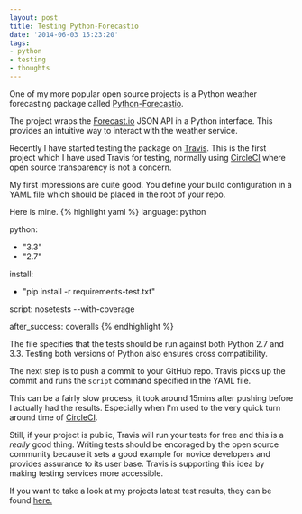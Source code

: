 ```yaml
---
layout: post
title: Testing Python-Forecastio
date: '2014-06-03 15:23:20'
tags:
- python
- testing
- thoughts
---
```


One of my more popular open source projects is a Python weather forecasting package called [Python-Forecastio](https://github.com/zeevg/python-forcast.io).

The project wraps the [Forecast.io](http://forecast.io) JSON API in a Python interface. This provides an intuitive way to interact with the weather service.

Recently I have started testing the package on [Travis](https://travis-ci.org/).  This is the first project which I have used Travis for testing, normally using [CircleCI](https://circleci.com/) where open source transparency is not a concern.

My first impressions are quite good.  You define your build configuration in a YAML file which should be placed in the root of your repo.

Here is mine.
{% highlight yaml %}
language: python

python:
  - "3.3"
  - "2.7"

install:
  - "pip install -r requirements-test.txt"

script: nosetests --with-coverage

after_success: coveralls
{% endhighlight %}
    
    
The file specifies that the tests should be run against both Python 2.7 and 3.3.  Testing both versions of Python also ensures cross compatibility.

The next step is to push a commit to your GitHub repo.  Travis picks up the commit and runs the `script` command specified in the YAML file.

This can be a fairly slow process, it took around 15mins after pushing before I actually had the results. Especially when I'm used to the very quick turn around time of [CircleCI](https://circleci.com).

Still, if your project is public, Travis will run your tests for free and this is a *really* good thing.  Writing tests should be encoraged by the open source community because it sets a good example for novice developers and provides assurance to its user base. Travis is supporting this idea by making testing services more accessible.

If you want to take a look at my projects latest test results, they can be found [here.](https://travis-ci.org/ZeevG/python-forcast.io)